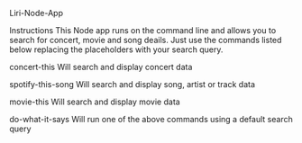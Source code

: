 Liri-Node-App

Instructions
This Node app runs on the command line and allows you to search for concert, movie and song deails. Just use the commands listed below replacing the placeholders with your search query.



concert-this <your search query>
  Will search and display concert data 


spotify-this-song <your search query>
  Will search and display song, artist or track data


movie-this <your search query>
  Will search and display movie data


do-what-it-says 
  Will run one of the above commands using a default search query

